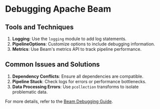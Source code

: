 # Debugging Apache Beam

## Tools and Techniques

1. **Logging**: Use the `logging` module to add log statements.
2. **PipelineOptions**: Customize options to include debugging information.
3. **Metrics**: Use Beam's metrics API to track pipeline performance.

## Common Issues and Solutions

1. **Dependency Conflicts**: Ensure all dependencies are compatible.
2. **Pipeline Stuck**: Check logs for errors or performance bottlenecks.
3. **Data Processing Errors**: Use `pcollection` transforms to isolate problematic data.

For more details, refer to the [Beam Debugging Guide](https://beam.apache.org/documentation/pipelines/test-debug/).

